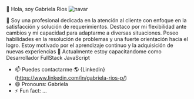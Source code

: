 👋 Hola, soy Gabriela Rios
![navar](https://github.com/user-attachments/assets/262b527f-94be-424b-ad1e-b6039514f9e0)

👀 Soy una profesional dedicada en la atención al cliente con enfoque en la satisfacción y solución de requerimientos. Destaco por mi flexibilidad ante cambios y mi capacidad para adaptarme a diversas situaciones. Poseo habilidades en la resolución de problemas y una fuerte orientación hacia el logro. Estoy motivado por el aprendizaje continuo y la adquisición de nuevas experiencias
🌱 Actualmente estoy capacitandome como Desarrollador FullStack JavaScript

- 📫 Puedes contactarme 🌎
  {Linkedin} (https://www.linkedin.com/in/gabriela-rios-p/)
- 😄 Pronouns: Gabriela
- ⚡ Fun fact: ...

<!---
GabrielaRiosP/GabrielaRiosP is a ✨ special ✨ repository because its `README.md` (this file) appears on your GitHub profile.
You can click the Preview link to take a look at your changes.
--->

